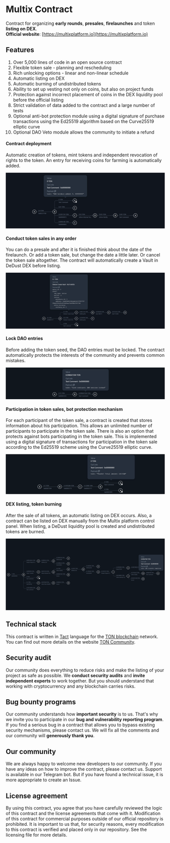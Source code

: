 # Multix Contract

Contract for organizing **early rounds**, **presales**, **firelaunches** and token **listing on DEX**.  
**Official website**: [https://multixplatform.io](https://multixplatform.io)

## Features
1. Over 5,000 lines of code in an open source contract
2. Flexible token sale - planning and rescheduling
3. Rich unlocking options - linear and non-linear schedule
4. Automatic listing on DEX
5. Automatic burning of undistributed tokens
6. Ability to set up vesting not only on coins, but also on project funds
7. Protection against incorrect placement of coins in the DEX liquidity pool before the official listing
8. Strict validation of data added to the contract and a large number of tests
9. Optional anti-bot protection module using a digital signature of purchase transactions using the Ed25519 algorithm based on the Curve25519 elliptic curve
10. Optional DAO Veto module allows the community to initiate a refund

#### Contract deployment
Automatic creation of tokens, mint tokens and independent revocation of rights to the token. An entry for receiving coins for farming is automatically added.

![Contract deploy](images/deploy.png)

#### Conduct token sales in any order
You can do a presale and after it is finished think about the date of the firelaunch. Or add a token sale, but change the date a little later. Or cancel the token sale altogether. The contract will automatically create a Vault in DeDust DEX before listing.

![Add sale](images/add_sale_dedust.png)

#### Lock DAO entries
Before adding the token seed, the DAO entries must be locked. The contract automatically protects the interests of the community and prevents common mistakes.

![Lock DAO](images/dao_locked.png)

#### Participation in token sales, bot protection mechanism
For each participant of the token sale, a contract is created that stores information about his participation. This allows an unlimited number of participants to participate in the token sale. There is also an option that protects against bots participating in the token sale. This is implemented using a digital signature of transactions for participation in the token sale according to the Ed25519 scheme using the Curve25519 elliptic curve.

![Sale participate](images/sale_participate.png)

#### DEX listing, token burning
After the sale of all tokens, an automatic listing on DEX occurs. Also, a contract can be listed on DEX manually from the Multix platform control panel. When listing, a DeDust liquidity pool is created and undistributed tokens are burned.

![dex listing](images/dex_listing.png)

## Technical stack
This contract is written in [Tact](https://github.com/tact-lang/tact) language for the [TON blockchain](https://github.com/ton-blockchain/ton) network.
You can find out more details on the website [TON Community](https://ton.org/).

## Security audit
Our community does everything to reduce risks and make the listing of your project as safe as possible.
We **conduct security audits** and **invite independent experts** to work together. But you should understand that working with cryptocurrency and any blockchain carries risks.

## Bug bounty programs
Our community understands how **important security** is to us. That's why we invite you to participate in our **bug and vulnerability reporting program**. If you find a serious bug in a contract that allows you to bypass existing security mechanisms, please contact us. We will fix all the comments and our community will **generously thank you**.

## Our community
We are always happy to welcome new developers to our community. If you have any ideas on how to improve the contract, please contact us. Support is available in our Telegram bot. But if you have found a technical issue, it is more appropriate to create an Issue.

## License agreement
By using this contract, you agree that you have carefully reviewed the logic of this contract and the license agreements that come with it. Modification of this contract for commercial purposes outside of our official repository is prohibited. It is important to us that, for security reasons, every modification to this contract is verified and placed only in our repository. See the licensing file for more details.